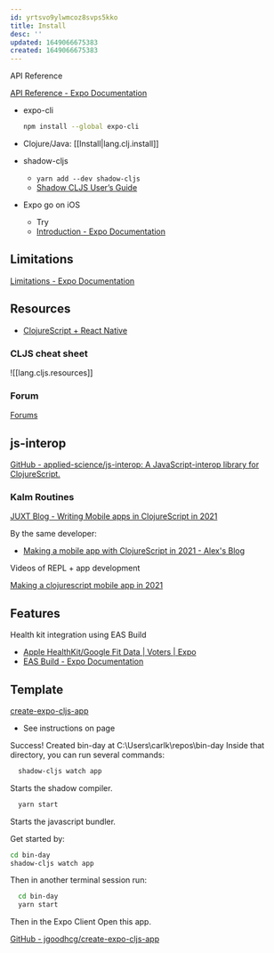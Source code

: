 ```yaml
---
id: yrtsvo9ylwmcoz8svps5kko
title: Install
desc: ''
updated: 1649066675383
created: 1649066675383
---
```

API Reference

[API Reference - Expo Documentation](https://docs.expo.dev/versions/latest/)


- expo-cli

  ```bash
  npm install --global expo-cli
  ```

- Clojure/Java: [[Install|lang.clj.install]]

- shadow-cljs
  - `yarn add --dev shadow-cljs`
  - [Shadow CLJS User&#8217;s Guide](https://shadow-cljs.github.io/docs/UsersGuide.html#_installation)

- Expo go on iOS
  - Try
  - [Introduction - Expo Documentation](https://docs.expo.dev/development/introduction/)

## Limitations

[Limitations - Expo Documentation](https://docs.expo.dev/introduction/why-not-expo/)

## Resources

- [ClojureScript + React Native](https://cljsrn.org/)

### CLJS cheat sheet

![[lang.cljs.resources]]

### Forum

[Forums](https://forums.expo.dev/)


## js-interop

[GitHub - applied-science/js-interop: A JavaScript-interop library for ClojureScript.](https://github.com/applied-science/js-interop)

### Kalm Routines

[JUXT Blog - Writing Mobile apps in ClojureScript in 2021](https://www.juxt.pro/blog/clojurescript-native-apps-2021)

By the same developer:

- [Making a mobile app with ClojureScript in 2021 - Alex's Blog](https://www.armincerf.com/2021/07/making-a-mobile-app-with-clojurescript-in-2021)

Videos of REPL + app development

[Making a clojurescript mobile app in 2021](https://www.youtube.com/playlist?list=PLHwZuyvdryX34MXqiq9Jb_NaQE0bvgxgw)

## Features

Health kit integration using EAS Build
- [Apple HealthKit/Google Fit Data | Voters | Expo](https://expo.canny.io/feature-requests/p/apple-healthkitgoogle-fit-data)
- [EAS Build - Expo Documentation](https://docs.expo.dev/build/introduction/)

## Template

[create-expo-cljs-app](https://www.npmjs.com/package/create-expo-cljs-app)
- See instructions on page


Success! Created bin-day at C:\Users\carlk\repos\bin-day
Inside that directory, you can run several commands:

```bash
  shadow-cljs watch app
```

Starts the shadow compiler.

```bash
  yarn start
```

Starts the javascript bundler.

Get started by:
```bash
cd bin-day
shadow-cljs watch app
```

Then in another terminal session run:

```bash
  cd bin-day
  yarn start
```

Then in the Expo Client Open this app.

[GitHub - jgoodhcg/create-expo-cljs-app](https://github.com/jgoodhcg/create-expo-cljs-app#readme)